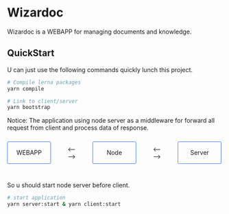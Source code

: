 # Wizardoc

Wizardoc is a WEBAPP for managing documents and knowledge.

## QuickStart

U can just use the following commands quickly lunch this project.

```bash
# Compile lerna packages
yarn compile

# Link to client/server
yarn bootstrap
```

Notice: The application using node server as a middleware for forward all request from client and process data of response.
<br />

>

<div style="display:flex;justify-content: space-between; padding: 10px 0;align-items: center;width: 500px;">
<div style="width:100px;height: 50px;line-height: 50px;text-align:center;border: 1px solid #3970f5;border-radius:3px;">WEBAPP</div> <div><div><--</div><div>--></div></div>
<div style="width:100px;height: 50px;line-height: 50px;text-align:center;border: 1px solid #3970f5;border-radius:3px;">Node</div> <div><div><--</div><div>--></div></div>
<div style="width:100px;height: 50px;line-height: 50px;text-align:center;border: 1px solid #3970f5;border-radius:3px;">Server</div>
</div>
<br />

So u should start node server before client.

```bash
# start application
yarn server:start & yarn client:start
```
